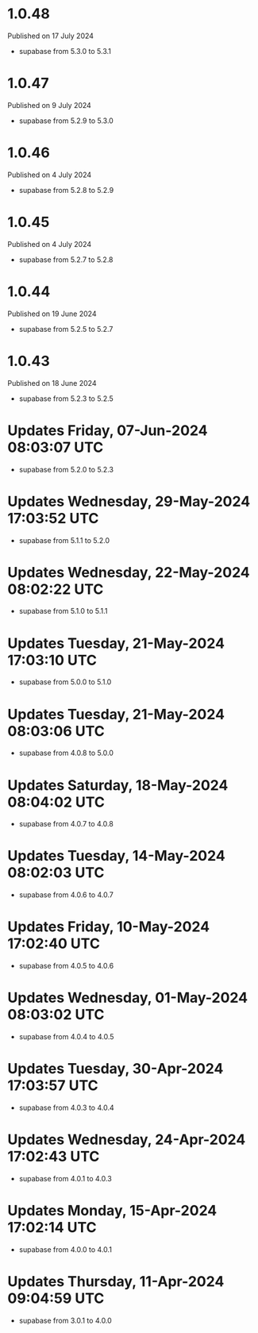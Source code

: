 # 1.0.48

Published on 17 July 2024

- supabase from 5.3.0 to 5.3.1

# 1.0.47

Published on 9 July 2024

- supabase from 5.2.9 to 5.3.0

# 1.0.46

Published on 4 July 2024

- supabase from 5.2.8 to 5.2.9

# 1.0.45

Published on 4 July 2024

- supabase from 5.2.7 to 5.2.8

# 1.0.44

Published on 19 June 2024

- supabase from 5.2.5 to 5.2.7

# 1.0.43

Published on 18 June 2024

- supabase from 5.2.3 to 5.2.5

# Updates Friday, 07-Jun-2024 08:03:07 UTC
- supabase from 5.2.0 to 5.2.3

# Updates Wednesday, 29-May-2024 17:03:52 UTC
- supabase from 5.1.1 to 5.2.0

# Updates Wednesday, 22-May-2024 08:02:22 UTC
- supabase from 5.1.0 to 5.1.1

# Updates Tuesday, 21-May-2024 17:03:10 UTC
- supabase from 5.0.0 to 5.1.0

# Updates Tuesday, 21-May-2024 08:03:06 UTC
- supabase from 4.0.8 to 5.0.0

# Updates Saturday, 18-May-2024 08:04:02 UTC
- supabase from 4.0.7 to 4.0.8

# Updates Tuesday, 14-May-2024 08:02:03 UTC
- supabase from 4.0.6 to 4.0.7

# Updates Friday, 10-May-2024 17:02:40 UTC
- supabase from 4.0.5 to 4.0.6

# Updates Wednesday, 01-May-2024 08:03:02 UTC
- supabase from 4.0.4 to 4.0.5

# Updates Tuesday, 30-Apr-2024 17:03:57 UTC
- supabase from 4.0.3 to 4.0.4

# Updates Wednesday, 24-Apr-2024 17:02:43 UTC
- supabase from 4.0.1 to 4.0.3

# Updates Monday, 15-Apr-2024 17:02:14 UTC
- supabase from 4.0.0 to 4.0.1

# Updates Thursday, 11-Apr-2024 09:04:59 UTC
- supabase from 3.0.1 to 4.0.0

